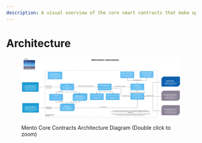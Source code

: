 ```yaml
---
description: A visual overview of the core smart contracts that make up the Mento Protocol
---
```


# Architecture

<figure><img src="../../.gitbook/assets/Mento Smart Contracts 060223.png" alt=""><figcaption><p>Mento Core Contracts Architecture Diagram (Double click to zoom)</p></figcaption></figure>

